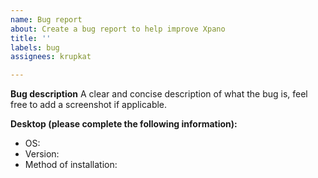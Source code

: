 ```yaml
---
name: Bug report
about: Create a bug report to help improve Xpano
title: ''
labels: bug
assignees: krupkat

---
```


**Bug description**
A clear and concise description of what the bug is, feel free to add a screenshot if applicable.

**Desktop (please complete the following information):**
 - OS: 
 - Version: 
 - Method of installation:
